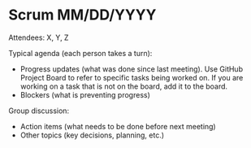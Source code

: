 # Scrum MM/DD/YYYY

Attendees: X, Y, Z

Typical agenda (each person takes a turn):
* Progress updates (what was done since last meeting). Use GitHub Project Board to refer to specific tasks being worked on. If you are working on a task that is not on the board, add it to the board.
* Blockers (what is preventing progress)

Group discussion:
* Action items (what needs to be done before next meeting)
* Other topics (key decisions, planning, etc.)
